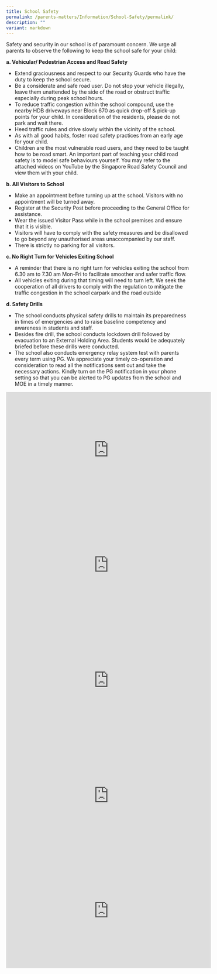 ```yaml
---
title: School Safety
permalink: /parents-matters/Information/School-Safety/permalink/
description: ""
variant: markdown
---
```

Safety and security in our school is of paramount concern. We urge all parents to observe the following to keep the school safe for your child:
  
**a.	Vehicular/ Pedestrian Access and Road Safety**
*  Extend graciousness and respect to our Security Guards who have the duty to keep the school secure.
*  Be a considerate and safe road user. Do not stop your vehicle illegally, leave them unattended by the side of the road or obstruct traffic especially during peak school hours.
*  To reduce traffic congestion within the school compound, use the nearby HDB driveways near Block 670 as quick drop-off &amp; pick-up points for your child. In consideration of the residents, please do not park and wait there.
*  Heed traffic rules and drive slowly within the vicinity of the school.
*  As with all good habits, foster road safety practices from an early age for your child.  
*  Children are the most vulnerable road users, and they need to be taught how to be road smart. An important part of teaching your child road safety is to model safe behaviours yourself. You may refer to the attached videos on YouTube by the Singapore Road Safety Council and view them with your child. 


**b.	All Visitors to School**
* Make an appointment before turning up at the school. Visitors with no appointment will be turned away.
* Register at the Security Post before proceeding to the General Office for assistance. 
* Wear the issued Visitor Pass while in the school premises and ensure that it is visible.
* Visitors will have to comply with the safety measures and be disallowed to go beyond any unauthorised areas unaccompanied by our staff.
* There is strictly no parking for all visitors.

**c.	No Right Turn for Vehicles Exiting School**
* A reminder that there is no right turn for vehicles exiting the school from 6.30 am to 7.30 am Mon-Fri to facilitate smoother and safer traffic flow.
* All vehicles exiting during that timing will need to turn left. We seek the cooperation of all drivers to comply with the regulation to mitigate the traffic congestion in the school carpark and the road outside

**d. Safety Drills**
* The school conducts physical safety drills to maintain its preparedness in times of emergencies and to raise baseline competency and awareness in students and staff.
* Besides fire drill, the school conducts lockdown drill followed by evacuation to an External Holding Area. Students would be adequately briefed before these drills were conducted.
* The school also conducts emergency relay system test with parents every term using PG. We appreciate your timely co-operation and consideration to read all the notifications sent out and take the necessary actions. Kindly turn on the PG notification in your phone setting so that you can be alerted to PG updates from the school and MOE in a timely manner.

<div style="text-align:center;">
<iframe width="560" height="315" src="https://www.youtube.com/embed/_ktTdBgcLEQ" title="YouTube video player" frameborder="0" allow="accelerometer; autoplay; clipboard-write; encrypted-media; gyroscope; picture-in-picture; web-share" allowfullscreen=""></iframe>

<iframe width="560" height="315" src="https://www.youtube.com/embed/jI1yH0P717M" title="YouTube video player" frameborder="0" allow="accelerometer; autoplay; clipboard-write; encrypted-media; gyroscope; picture-in-picture; web-share" allowfullscreen=""></iframe>

<iframe width="560" height="315" src="https://www.youtube.com/embed/jqR2IpH5rdw" title="YouTube video player" frameborder="0" allow="accelerometer; autoplay; clipboard-write; encrypted-media; gyroscope; picture-in-picture; web-share" allowfullscreen=""></iframe>

<iframe width="560" height="315" src="https://www.youtube.com/embed/jW_aDBNNJgs" title="YouTube video player" frameborder="0" allow="accelerometer; autoplay; clipboard-write; encrypted-media; gyroscope; picture-in-picture; web-share" allowfullscreen=""></iframe>

<iframe width="560" height="315" src="https://www.youtube.com/embed/9961aG5X0OA" title="YouTube video player" frameborder="0" allow="accelerometer; autoplay; clipboard-write; encrypted-media; gyroscope; picture-in-picture; web-share" allowfullscreen=""></iframe>
	</div>
